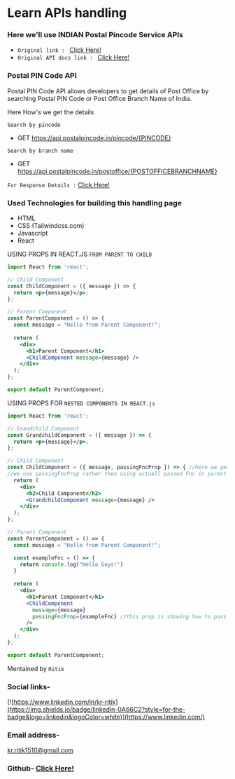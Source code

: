 # Learn APIs handling

### Here we'll use INDIAN Postal Pincode Service APIs  
* `Original link : ` <a href="http://www.postalpincode.in/">Click Here!</a><br>
* `Original API docs link : ` <a href="http://www.postalpincode.in/Api-Details">Click Here!</a>

### Postal PIN Code API
Postal PIN Code API allows developers to get details of Post Office by searching Postal PIN Code or Post Office Branch Name of India.

Here How's we get the details<br>

`Search by pincode` 
* GET https://api.postalpincode.in/pincode/{PINCODE} <br> 
  
`Search by branch name`<br> 

* GET https://api.postalpincode.in/postoffice/{POSTOFFICEBRANCHNAME}

`For Response Details :` <a href="http://www.postalpincode.in/Api-Details">Click Here!</a>

### Used Technologies for building this handling page 
* HTML
* CSS (Tailwindcss.com)
* Javascript 
* React 

USING PROPS IN REACT.JS `FROM PARENT TO CHILD` <br>

```jsx
import React from 'react';

// Child Component
const ChildComponent = ({ message }) => {
  return <p>{message}</p>;
};

// Parent Component
const ParentComponent = () => {
  const message = "Hello from Parent Component!";
  
  return (
    <div>
      <h1>Parent Component</h1>
      <ChildComponent message={message} />
    </div>
  );
};

export default ParentComponent;
```
USING PROPS FOR `NESTED COMPONENTS IN REACT.js` <br> 
```jsx 
import React from 'react';

// Grandchild Component
const GrandchildComponent = ({ message }) => {
  return <p>{message}</p>;
};

// Child Component
const ChildComponent = ({ message, passingFncProp }) => { //here we get the prop and then use anywhere, pass anywhere
//we use passingFncProp rather then using actuall passed Fnc in parent comp 
  return (
    <div>
      <h2>Child Component</h2>
      <GrandchildComponent message={message} />
    </div>
  );
};

// Parent Component
const ParentComponent = () => {
  const message = "Hello from Parent Component!";

  const exampleFnc = () => {
    return console.log("Hello Guys!")
  }
  
  return (
    <div>
      <h1>Parent Component</h1>
      <ChildComponent 
        message={message} 
        passingFncProp={exampleFnc} //this prop is showing how to pass the fnc as prop
      />
    </div>
  );
};

export default ParentComponent;

```
Mentained by `Ritik` <br>
### Social links-
[![https://www.linkedin.com/in/kr-ritik](https://img.shields.io/badge/linkedin-0A66C2?style=for-the-badge&logo=linkedin&logoColor=white)](https://www.linkedin.com/)

### Email address-
kr.ritik1510@gmail.com

### Github- <a href="https://github.com/Ritik1510/">Click Here!</a>
